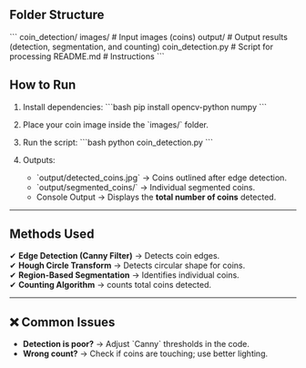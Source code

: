 ## Folder Structure
\`\`\`
coin_detection/
images/                 # Input images (coins)
output/                 # Output results (detection, segmentation, and counting)
coin_detection.py        # Script for processing
README.md                # Instructions
\`\`\`

## How to Run
1. Install dependencies:
   \`\`\`bash
   pip install opencv-python numpy
   \`\`\`
2. Place your coin image inside the \`images/\` folder.
3. Run the script:
   \`\`\`bash
   python coin_detection.py
   \`\`\`

4. Outputs:
   - \`output/detected_coins.jpg\` → Coins outlined after edge detection.
   - \`output/segmented_coins/\` → Individual segmented coins.
   - Console Output → Displays the **total number of coins** detected.

---

## Methods Used
✔ **Edge Detection (Canny Filter)** → Detects coin edges.  
✔ **Hough Circle Transform** → Detects circular shape for coins.  
✔ **Region-Based Segmentation** → Identifies individual coins.  
✔ **Counting Algorithm** → counts total coins detected.

---

## ❌ Common Issues
- **Detection is poor?** → Adjust \`Canny\` thresholds in the code.  
- **Wrong count?** → Check if coins are touching; use better lighting.